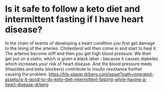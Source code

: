# Is it safe to follow a keto diet and intermittent fasting if I have heart disease?

In the chain of events of developing a heart condition you first get damage to the lining of the arteries. Cholesterol will then come in and start to heal it. The arteries become stiff and then you get high blood pressure. We then get put on a statin, which is given a black label - because it causes diabetes which increases your risk of heart disease. And the blood pressure meds (thiazides and beta-blockers) contribute to insulin resistance further causing the problem. https://hls-player.drberg.com/asset?path=migrated-assets/is-it-good-to-do-keto-diet-intermittent-fasting-while-having-a-heart-disease-drberg